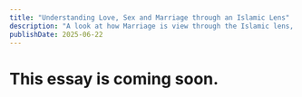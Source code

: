 ```yaml
---
title: "Understanding Love, Sex and Marriage through an Islamic Lens"
description: "A look at how Marriage is view through the Islamic lens, and how it differs from the western understanding of marriage."
publishDate: 2025-06-22
---
```

# This essay is coming soon.